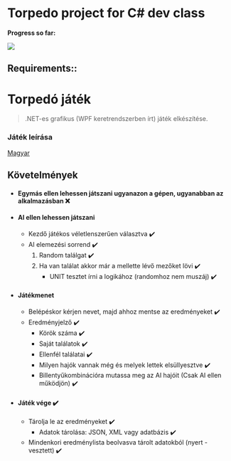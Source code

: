 # Torpedo project for C# dev class

**Progress so far:**

![](https://cdn.discordapp.com/attachments/780127130003701790/800733538286698506/torpedo_gif.gif)

## Requirements::

# Torpedó játék
> .NET-es grafikus (WPF keretrendszerben írt) játék elkészítése.

### Játék leírása
[Magyar](https://hu.wikipedia.org/wiki/Torped%C3%B3_(j%C3%A1t%C3%A9k))

## Követelmények
- #### Egymás ellen lehessen játszani ugyanazon a gépen, ugyanabban az alkalmazásban :x:
- #### AI ellen lehessen játszani
    - Kezdő játékos véletlenszerűen választva :heavy_check_mark: 
    - AI elemezési sorrend :heavy_check_mark: 
        1. Random találgat :heavy_check_mark: 
        2. Ha van találat akkor már a mellette lévő mezőket lövi :heavy_check_mark: 
            - UNIT tesztet írni a logikához (randomhoz nem muszáj) :heavy_check_mark: 
- #### Játékmenet
    - Belépéskor kérjen nevet, majd ahhoz mentse az eredményeket :heavy_check_mark: 
    - Eredményjelző :heavy_check_mark: 
        - Körök száma :heavy_check_mark: 
        - Saját találatok :heavy_check_mark: 
        - Ellenfél találatai :heavy_check_mark: 
        - Milyen hajók vannak még és melyek lettek elsüllyesztve :heavy_check_mark: 
        - Billentyűkombinációra mutassa meg az AI hajóit (Csak AI ellen működjön) :heavy_check_mark: 
- #### Játék vége :heavy_check_mark: 
    - Tárolja le az eredményeket :heavy_check_mark: 
        - Adatok tárolása: JSON, XML vagy adatbázis :heavy_check_mark: 
    - Mindenkori eredménylista beolvasva tárolt adatokból (nyert - vesztett) :heavy_check_mark: 
